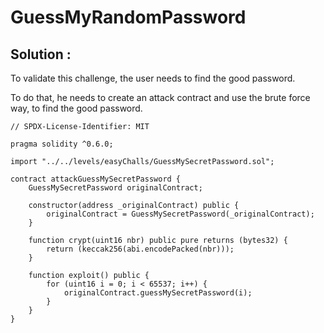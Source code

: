 # GuessMyRandomPassword

## Solution :

To validate this challenge, the user needs to find the good password.

To do that, he needs to create an attack contract and use the brute force way, to find the good password.

```sol
// SPDX-License-Identifier: MIT

pragma solidity ^0.6.0;

import "../../levels/easyChalls/GuessMySecretPassword.sol";

contract attackGuessMySecretPassword {
    GuessMySecretPassword originalContract;

    constructor(address _originalContract) public {
        originalContract = GuessMySecretPassword(_originalContract);
    }

    function crypt(uint16 nbr) public pure returns (bytes32) {
        return (keccak256(abi.encodePacked(nbr)));
    }

    function exploit() public {
        for (uint16 i = 0; i < 65537; i++) {
            originalContract.guessMySecretPassword(i);
        }
    }
}
```